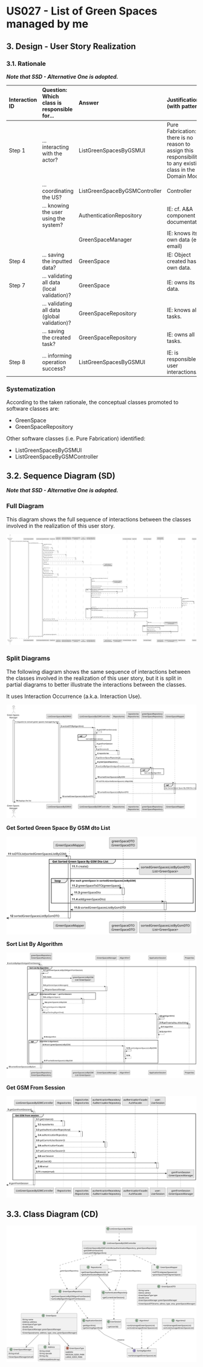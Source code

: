 # US027 - List of Green Spaces managed by me 

## 3. Design - User Story Realization 

### 3.1. Rationale

_**Note that SSD - Alternative One is adopted.**_

| Interaction ID | Question: Which class is responsible for...   | Answer                        | Justification (with patterns)                                                                                 |
|:---------------|:----------------------------------------------|:------------------------------|:--------------------------------------------------------------------------------------------------------------|
| Step 1  		     | 	... interacting with the actor?              | ListGreenSpacesByGSMUI        | Pure Fabrication: there is no reason to assign this responsibility to any existing class in the Domain Model. |
| 			  		        | 	... coordinating the US?                     | ListGreenSpaceByGSMController | Controller                                                                                                    |
| 			  		        | ... knowing the user using the system?        | AuthenticationRepository      | IE: cf. A&A component documentation.                                                                          |
| 			  		        | 							                                       | GreenSpaceManager             | IE: knows its own data (e.g. email)                                                                           |
| Step 4  		     | 	... saving the inputted data?                | GreenSpace                    | IE: Object created has its own data.                                                                          |           
| Step 7  		     | 	... validating all data (local validation)?  | GreenSpace                    | IE: owns its data.                                                                                            | 
| 			  		        | 	... validating all data (global validation)? | GreenSpaceRepository          | IE: knows all tasks.                                                                                          | 
| 			  		        | 	... saving the created task?                 | GreenSpaceRepository          | IE: owns all tasks.                                                                                           | 
| Step 8  		     | 	... informing operation success?             | ListGreenSpacesByGSMUI        | IE: is responsible for user interactions.                                                                     | 

### Systematization ##

According to the taken rationale, the conceptual classes promoted to software classes are: 

* GreenSpace
* GreenSpaceRepository

Other software classes (i.e. Pure Fabrication) identified: 

* ListGreenSpacesByGSMUI  
* ListGreenSpaceByGSMController


## 3.2. Sequence Diagram (SD)

_**Note that SSD - Alternative One is adopted.**_

### Full Diagram

This diagram shows the full sequence of interactions between the classes involved in the realization of this user story.

![Sequence Diagram - Full](svg/us027-sequence-diagram-full.svg)

### Split Diagrams

The following diagram shows the same sequence of interactions between the classes involved in the realization of this user story, but it is split in partial diagrams to better illustrate the interactions between the classes.

It uses Interaction Occurrence (a.k.a. Interaction Use).

![Sequence Diagram - split](svg/us027-sequence-diagram-split.svg)

**Get Sorted Green Space By GSM dto List**

![Sequence Diagram - Partial - Get Sorted Green Space By GSM dto List](svg/us027-sequence-diagram-partial-get-sorted-green-spaces-by-gsm-dto-list.svg)

**Sort List By Algorithm**

![Sequence Diagram - Partial - Sort List By Algorithm](svg/us027-sequence-diagram-partial-sort-list-by-algorithm.svg)

**Get GSM From Session**

![Sequence Diagram - Partial - Get GSM From Session](svg/us027-sequence-diagram-partial-get-gsm-from-session.svg)

## 3.3. Class Diagram (CD)

![Class Diagram](svg/us027-class-diagram.svg)